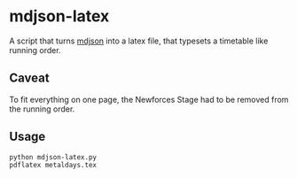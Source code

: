 mdjson-latex
============

A script that turns [mdjson](https://github.com/blabber/mdjson) into a latex file, that typesets
a timetable like running order.

Caveat
------
To fit everything on one page, the Newforces Stage had to be removed from the running order.

Usage
-----

    python mdjson-latex.py
    pdflatex metaldays.tex

